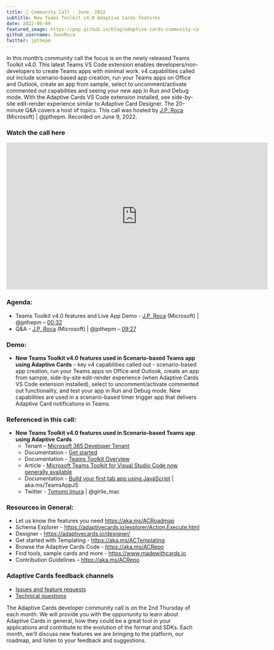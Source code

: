 ```yaml
---
title: 📣 Community Call - June, 2022
subtitle: New Teams Toolkit v4.0 Adaptive Cards features
date: 2022-06-09
featured_image: https://pnp.github.io/blog/adaptive-cards-community-call/adaptive-cards-community-call-june-2022/images/recording-adaptive-cards-june-call_hu262cf22b54ffadc2b9a48f80d7c7bfec_263625_700x0_resize_q100_h2_box_3.webp
github_username: JeanRoca
twitter: jpthepm
---
```


In this month’s community call the focus is on the newly released Teams Toolkit v4.0. This latest Teams VS Code extension enables developers/non-developers to create Teams apps with minimal work. v4 capabilities called out include scenario-based app creation, run your Teams apps on Office and Outlook, create an app from sample, select to uncomment/activate commented out capabilities and seeing your new app in Run and Debug mode. With the Adaptive Cards VS Code extension installed, see side-by-site edit-render experience similar to Adaptive Card Designer. The 20-minute Q&A covers a host of topics. This call was hosted by [J.P. Roca](http://twitter.com/jpthepm) (Microsoft) \| @jpthepm. Recorded on June 9, 2022.

### Watch the call here

<iframe width="680" height="383" src="https://www.youtube.com/embed/1mmHVg16_AA" title="Community Call June 2022 video" frameborder="0" allow="accelerometer; autoplay; clipboard-write; encrypted-media; gyroscope; picture-in-picture" allowfullscreen></iframe>

### Agenda:
- Teams Toolkit v4.0 features and Live App Demo - [J.P. Roca](http://twitter.com/jpthepm) (Microsoft) \| @jpthepm – [00:32](https://youtu.be/1mmHVg16_AA?t=32)
- Q&A - [J.P. Roca](http://twitter.com/jpthepm) (Microsoft) \| @jpthepm – [09:27](https://youtu.be/1mmHVg16_AA?t=567)

### Demo:
-  **New Teams Toolkit v4.0 features used in Scenario-based Teams app using Adaptive Cards** – key v4 capabilities called out - scenario-based app creation, run your Teams apps on Office and Outlook, create an app from sample, side-by-site edit-render experience (when Adaptive Cards VS Code extension installed), select to uncomment/activate commented out functionality, and test your app in Run and Debug mode. New capabilities are used in a scenario-based timer trigger app that delivers Adaptive Card notifications in Teams.

### Referenced in this call:
*  **New Teams Toolkit v4.0 features used in Scenario-based Teams app using Adaptive Cards**  
    * Tenant – [Microsoft 365 Developer Tenant](https://developer.microsoft.com/microsoft-365/dev-program)
    * Documentation - [Get started](https://docs.microsoft.com/microsoftteams/platform/get-started/get-started-overview?WT.mc_id=m365-66412-timura)
    * Documentation - [Teams Toolkit Overview](https://docs.microsoft.com/microsoftteams/platform/toolkit/teams-toolkit-fundamentals?WT.mc_id=m365-66412-timura)
    * Article - [Microsoft Teams Toolkit for Visual Studio Code now generally available](https://devblogs.microsoft.com/microsoft365dev/microsoft-teams-toolkit-for-visual-studio-code-now-generally-available/)
    * Documentation - [Build your first tab app using JavaScript](https://docs.microsoft.com/microsoftteams/platform/sbs-gs-javascript?tabs=vscode%2Cvsc%2Cviscode&%3FWT.mc_id=m365-55688-timura) \| aka.ms/TeamsAppJS
    * Twitter - [Tomomi Imura](http://twitter.com/girlie_mac) \| @girlie_mac

### Resources in General: 
- Let us know the features you need    https://aka.ms/ACRoadmap
- Schema Explorer - https://adaptivecards.io/explorer/Action.Execute.html
- Designer - https://adaptivecards.io/designer/ 
- Get started with Templating - https://aka.ms/ACTemplating
- Browse the Adaptive Cards Code - https://aka.ms/ACRepo
- Find tools, sample cards and more - https://www.madewithcards.io
- Contribution Guidelines – https://aka.ms/ACRepo 

### Adaptive Cards feedback channels

-   [Issues and feature requests](https://github.com/Microsoft/AdaptiveCards/issues)
-   [Technical questions](https://stackoverflow.com/questions/tagged/adaptive-cards)

The Adaptive Cards developer community call is on the 2nd Thursday of each month. We will provide you with the opportunity to learn about Adaptive Cards in general, how they could be a great tool in your applications and contribute to the evolution of the format and SDKs. Each month, we'll discuss new features we are bringing to the platform, our roadmap, and listen to your feedback and suggestions.